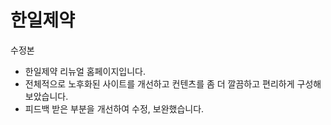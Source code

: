 # 한일제약 
수정본

- 한일제약 리뉴얼 홈페이지입니다. 
- 전체적으로 노후화된 사이트를 개선하고 컨텐츠를 좀 더 깔끔하고 편리하게 구성해보았습니다.
- 피드백 받은 부분을 개선하여 수정, 보완했습니다.
